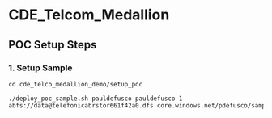 # CDE_Telcom_Medallion

## POC Setup Steps

### 1. Setup Sample

```
cd cde_telco_medallion_demo/setup_poc

./deploy_poc_sample.sh pauldefusco pauldefusco 1 abfs://data@telefonicabrstor661f42a0.dfs.core.windows.net/pdefusco/sample

```
